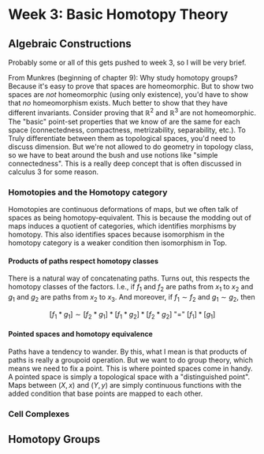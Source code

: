 # Week 3: Basic Homotopy Theory

## Algebraic Constructions

Probably some or all of this gets pushed to week 3, so I will be very brief.

From Munkres (beginning of chapter 9): Why study homotopy groups? Because it's
easy to prove that spaces are homeomorphic. But to show two spaces are _not_
homeomorphic (using only existence), you'd have to show that _no_ homeomorphism
exists. Much better to show that they have different invariants. Consider
proving that $\mathbb{R}^2$ and $\mathbb{R}^3$ are not homeomorphic. The
"basic" point-set properties that we know of are the same for each space
(connectedness, compactness, metrizability, separability, etc.). To Truly
differentiate between them as topological spaces, you'd need to discuss
dimension. But we're not allowed to do geometry in topology class, so we have
to beat around the bush and use notions like "simple connectedness". This is a
really deep concept that is often discussed in calculus 3 for some reason.

### Homotopies and the Homotopy category

Homotopies are continuous deformations of maps, but we often talk of spaces as
being homotopy-equivalent. This is because the modding out of maps induces a
quotient of categories, which identifies morphisms by homotopy. This also
identifies spaces because isomorphism in the homotopy category is a weaker
condition then isomorphism in Top.

#### Products of paths respect homotopy classes

There is a natural way of concatenating paths. Turns out, this respects the
homotopy classes of the factors. I.e., if $f_1$ and $f_2$ are paths from $x_1$
to $x_2$ and $g_1$ and $g_2$ are paths from $x_2$ to $x_3$. And moreover, if
$f_1\sim f_2$ and $g_1\sim g_2$, then

$$
[f_1\ast g_1] \sim [f_2\ast g_1] \ast [f_1\ast g_2] \ast [f_2\ast g_2]
\text{ "=" } [f_1]\ast[g_1]
$$

#### Pointed spaces and homotopy equivalence

Paths have a tendency to wander. By this, what I mean is that products of paths
is really a groupoid operation. But we want to do group theory, which means we
need to fix a point. This is where pointed spaces come in handy. A pointed
space is simply a topological space with a "distinguished point". Maps between
$(X, x)$ and $(Y, y)$ are simply continuous functions with the added condition
that base points are mapped to each other.

### Cell Complexes

## Homotopy Groups

